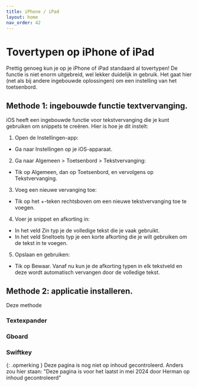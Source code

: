 ```yaml
---
title: iPhone / iPad
layout: home
nav_order: 42
---
```


# Tovertypen op iPhone of iPad
Prettig genoeg kun je op je iPhone of iPad standaard al tovertypen! De functie is niet enorm uitgebreid, wel lekker duidelijk in gebruik. Het gaat hier (net als bij andere ingebouwde oplossingen) om een instelling van het toetsenbord.

## Methode 1: ingebouwde functie textvervanging.
iOS heeft een ingebouwde functie voor tekstvervanging die je kunt gebruiken om snippets te creëren. Hier is hoe je dit instelt:

1. Open de Instellingen-app:
  - Ga naar Instellingen op je iOS-apparaat.
2. Ga naar Algemeen > Toetsenbord > Tekstvervanging:
  - Tik op Algemeen, dan op Toetsenbord, en vervolgens op Tekstvervanging.
3. Voeg een nieuwe vervanging toe:
  - Tik op het +-teken rechtsboven om een nieuwe tekstvervanging toe te voegen.
4. Voer je snippet en afkorting in:
  - In het veld Zin typ je de volledige tekst die je vaak gebruikt.
  - In het veld Sneltoets typ je een korte afkorting die je wilt gebruiken om de tekst in te voegen.
5. Opslaan en gebruiken:
  - Tik op Bewaar. Vanaf nu kun je de afkorting typen in elk tekstveld en deze wordt automatisch vervangen door de volledige tekst.

## Methode 2: applicatie installeren.
Deze methode

### Textexpander
### Gboard
### Swiftkey

{: .opmerking }
Deze pagina is nog niet op inhoud gecontroleerd. Anders zou hier staan: "Deze pagina is voor het laatst in mei 2024 door Herman op inhoud gecontroleerd"
